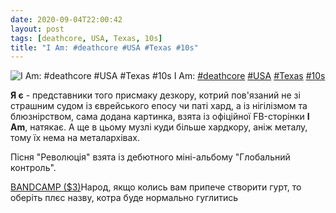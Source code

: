 ```yaml
---
date: 2020-09-04T22:00:42
layout: post
tags: [deathcore, USA, Texas, 10s]
title: "I Am: #deathcore #USA #Texas #10s"
---
```

![I Am: #deathcore #USA #Texas #10s](/assets/photos/photo_1046@04-09-2020_19-55-44.jpg)
I Am: [#deathcore](/tags/#deathcore) [#USA](/tags/#USA) [#Texas](/tags/#Texas) [#10s](/tags/#10s)

**Я є** - представники того присмаку дезкору, котрий пов&#39;язаний не зі страшним судом із єврейського епосу чи паті хард, а із нігілізмом та блюзнірством, сама додана картинка, взята із офіційної FB-сторінки **I Am**, натякає. А ще в цьому музлі куди більше хардкору, аніж металу, тому їх нема на металархівах.

Пісня &quot;Революція&quot; взята із дебютного міні-альбому &quot;Глобальний контроль&quot;.

[BANDCAMP ($3)](https://iamtxmusic.bandcamp.com/album/global-control-ep)Народ, якщо колись вам припече створити гурт, то оберіть плєс назву, котра буде нормально гуглитись
